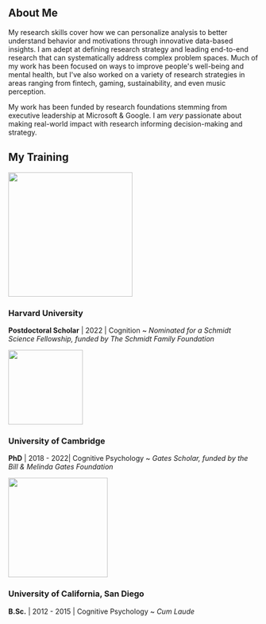 ## About Me

My research skills cover how we can personalize analysis to better understand behavior and motivations through innovative data-based insights. I am adept at defining research strategy and leading end-to-end research that can systematically address complex problem spaces. Much of my work has been focused on ways to improve people's well-being and mental health, but I've also worked on a variety of research strategies in areas ranging from fintech, gaming, sustainability, and even music perception.

My work has been funded by research foundations stemming from executive leadership at Microsoft & Google. I am _very_ passionate about making real-world impact with research informing decision-making and strategy.

## My Training

<img src="https://1000logos.net/wp-content/uploads/2017/02/Harvard-Logo.png" width="250">

### Harvard University
**Postdoctoral Scholar** | 2022 | Cognition ~ _Nominated for a Schmidt Science Fellowship, funded by The Schmidt Family Foundation_

<img src="https://logos-download.com/wp-content/uploads/2016/09/University_of_Cambridge_crest_logo.png" width="150">

### University of Cambridge
**PhD** | 2018 - 2022| Cognitive Psychology ~ _Gates Scholar, funded by the Bill & Melinda Gates Foundation_


<img src="https://upload.wikimedia.org/wikipedia/en/thumb/4/44/University_of_California%2C_San_Diego_seal.svg/1200px-University_of_California%2C_San_Diego_seal.svg.png" width=200>

### University of California, San Diego
**B.Sc.** | 2012 - 2015 | Cognitive Psychology ~ _Cum Laude_

